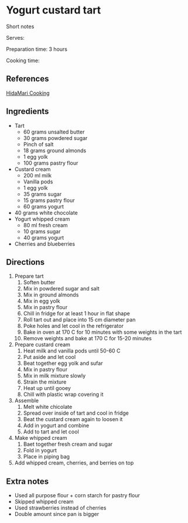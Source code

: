 # Yogurt custard tart

Short notes

Serves:

Preparation time: 3 hours

Cooking time:

## References

[HidaMari Cooking](https://www.youtube.com/watch?v=qcuKR3Z_53o)

## Ingredients

- Tart
  - 60 grams unsalted butter
  - 30 grams powdered sugar
  - Pinch of salt
  - 18 grams ground almonds
  - 1 egg yolk
  - 100 grams pastry flour
- Custard cream
  - 200 ml milk
  - Vanilla pods
  - 1 egg yolk
  - 35 grams sugar
  - 15 grams pastry flour
  - 60 grams yogurt
- 40 grams white chocolate
- Yogurt whipped cream
  - 80 ml fresh cream
  - 10 grams sugar
  - 40 grams yogurt
- Cherries and blueberries

## Directions

1. Prepare tart
   1. Soften butter
   2. Mix in powdered sugar and salt
   3. Mix in ground almonds
   4. Mix in egg yolk
   5. Mix in pastry flour
   6. Chill in fridge for at least 1 hour in flat shape
   7. Roll tart out and place into 15 cm diameter pan
   8. Poke holes and let cool in the refrigerator
   9. Bake in oven at 170 C for 10 minutes with some weights in the tart
   10. Remove weights and bake at 170 C for 15-20 minutes
2. Prepare custard cream
   1. Heat milk and vanilla pods until 50-60 C
   2. Put aside and let cool
   3. Beat together egg yolk and sufar
   4. Mix in pastry flour
   5. Mix in milk mixture slowly
   6. Strain the mixture
   7. Heat up until gooey
   8. Chill with plastic wrap covering it
3. Assemble
   1. Melt white chicolate
   2. Spread over inside of tart and cool in fridge
   3. Beat the custard cream again to loosen it
   4. Add in yogurt and combine
   5. Add to tart and let cool
4. Make whipped cream
   1. Baet together fresh cream and sugar
   2. Fold in yogurt
   3. Place in piping bag
5. Add whipped cream, cherries, and berries on top

## Extra notes

- Used all purpose flour + corn starch for pastry flour
- Skipped whipped cream
- Used strawberries instead of cherries
- Double amount since pan is bigger

